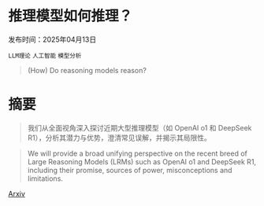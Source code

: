 # 推理模型如何推理？

发布时间：2025年04月13日

`LLM理论` `人工智能` `模型分析`

> (How) Do reasoning models reason?

# 摘要

> 我们从全面视角深入探讨近期大型推理模型（如 OpenAI o1 和 DeepSeek R1），分析其潜力与优势，澄清常见误解，并揭示其局限性。

> We will provide a broad unifying perspective on the recent breed of Large Reasoning Models (LRMs) such as OpenAI o1 and DeepSeek R1, including their promise, sources of power, misconceptions and limitations.

[Arxiv](https://arxiv.org/abs/2504.09762)